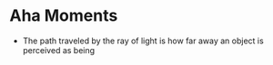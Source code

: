 # Aha Moments

- The path traveled by the ray of light is how far away an object is perceived as being
